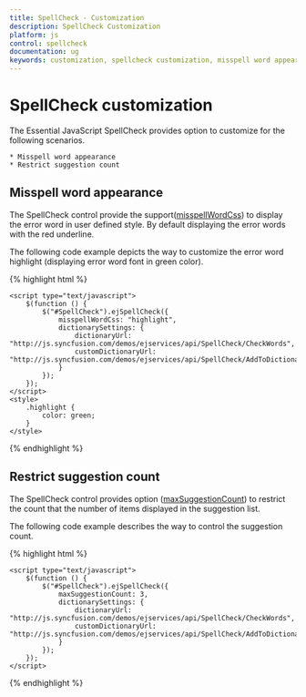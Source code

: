 ```yaml
---
title: SpellCheck - Customization
description: SpellCheck Customization
platform: js
control: spellcheck
documentation: ug
keywords: customization, spellcheck customization, misspell word appearance, restrict suggestion count 
---
```

# SpellCheck customization

The Essential JavaScript SpellCheck provides option to customize for the following scenarios.

    * Misspell word appearance
    * Restrict suggestion count
    
## Misspell word appearance

The SpellCheck control provide the support([misspellWordCss](/js/api/ejspellcheck#members:misspellwordcss)) to display the error word in user defined style. By default displaying the error words with the red underline. 

The following code example depicts the way to customize the error word highlight (displaying error word font in green color).

{% highlight html %}
    <div id="SpellCheck"></div>
    
    <script type="text/javascript">
        $(function () {
            $("#SpellCheck").ejSpellCheck({
                misspellWordCss: "highlight",
                dictionarySettings: {
                    dictionaryUrl: "http://js.syncfusion.com/demos/ejservices/api/SpellCheck/CheckWords",
                    customDictionaryUrl: "http://js.syncfusion.com/demos/ejservices/api/SpellCheck/AddToDictionary"
                }
            });
        });
    </script>
    <style>
        .highlight {
            color: green;
        }
    </style> 

{% endhighlight %}

## Restrict suggestion count

The SpellCheck control provides option ([maxSuggestionCount](/js/api/ejspellcheck#members:maxsuggestioncount)) to restrict the count that the number of items displayed in the suggestion list.

The following code example describes the way to control the suggestion count.

{% highlight html %}
    <div id="SpellCheck"></div>
    
    <script type="text/javascript">
        $(function () {
            $("#SpellCheck").ejSpellCheck({
                maxSuggestionCount: 3,
                dictionarySettings: {
                    dictionaryUrl: "http://js.syncfusion.com/demos/ejservices/api/SpellCheck/CheckWords",
                    customDictionaryUrl: "http://js.syncfusion.com/demos/ejservices/api/SpellCheck/AddToDictionary"
                }
            });
        });
    </script>
{% endhighlight %}